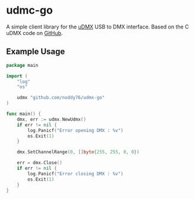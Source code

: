 # udmc-go

A simple client library for the [uDMX](https://www.anyma.ch/research/udmx/) USB to DMX interface. Based on the C uDMX code on [GitHub](https://github.com/mirdej/udmx).

## Example Usage

```go
package main

import (
	"log"
	"os"

	udmx "github.com/noddy76/udmx-go"
)

func main() {
	dmx, err := udmx.NewUdmx()
	if err != nil {
		log.Panicf("Error opening DMX : %v")
		os.Exit(1)
	}

	dmx.SetChannelRange(0, []byte{255, 255, 0, 0})

	err = dmx.Close()
	if err != nil {
		log.Panicf("Error closing DMX : %v")
		os.Exit(1)
	}
}
```
